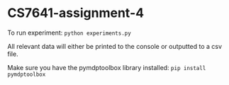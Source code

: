# CS7641-assignment-4

To run experiment: `python experiments.py`

All relevant data will either be printed to the console or outputted to a csv file.

Make sure you have the pymdptoolbox library installed: `pip install pymdptoolbox`
